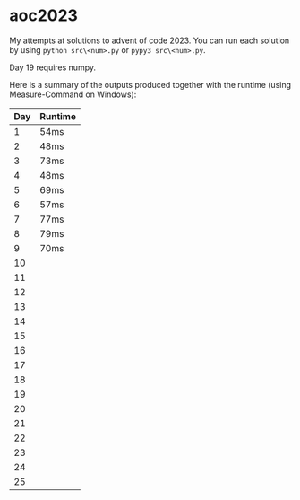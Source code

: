 # aoc2023
My attempts at solutions to advent of code 2023. You can run each solution by using `python src\<num>.py` or `pypy3 src\<num>.py`.

Day 19 requires numpy.

Here is a summary of the outputs produced together with the runtime (using Measure-Command on Windows):

| Day | Runtime      |
|-----|--------------|
| 1   | 54ms |
| 2   | 48ms |
| 3   | 73ms |
| 4   | 48ms |
| 5   | 69ms |
| 6   | 57ms |
| 7   | 77ms |
| 8   | 79ms |
| 9   | 70ms |
| 10  |  |
| 11  |  |
| 12  |  |
| 13  |  |
| 14  |  |
| 15  |  |
| 16  |  |
| 17  |  |
| 18  |  |
| 19  |  |
| 20  |  |
| 21  |  |
| 22  |  |
| 23  |  |
| 24  |  |
| 25  |  |